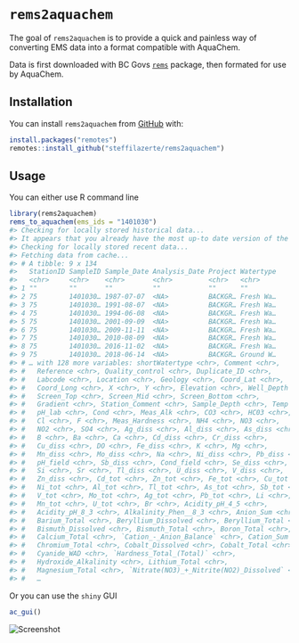 
<!-- README.md is generated from README.Rmd. Please edit that file -->

# `rems2aquachem`

<!-- badges: start -->

<!-- [![Travis build status](https://travis-ci.org/steffilazerte/rems2aquachem.svg?branch=master)](https://travis-ci.org/steffilazerte/rems2aquachem) -->

<!-- badges: end -->

The goal of `rems2aquachem` is to provide a quick and painless way of
converting EMS data into a format compatible with AquaChem.

Data is first downloaded with BC Govs
[`rems`](http://github.com/bcgov/rems) package, then formated for use by
AquaChem.

## Installation

You can install `rems2aquachem` from
[GitHub](https://github.com/steffilazerte/rems2aquachem) with:

``` r
install.packages("remotes")
remotes::install_github("steffilazerte/rems2aquachem")
```

## Usage

You can either use R command line

``` r
library(rems2aquachem)
rems_to_aquachem(ems_ids = "1401030")
#> Checking for locally stored historical data...
#> It appears that you already have the most up-to date version of the historic ems data.
#> Checking for locally stored recent data...
#> Fetching data from cache...
#> # A tibble: 9 x 134
#>   StationID SampleID Sample_Date Analysis_Date Project Watertype
#>   <chr>     <chr>    <chr>       <chr>         <chr>   <chr>    
#> 1 ""        ""       ""          ""            ""      ""       
#> 2 75        1401030… 1987-07-07  <NA>          BACKGR… Fresh Wa…
#> 3 75        1401030… 1991-08-07  <NA>          BACKGR… Fresh Wa…
#> 4 75        1401030… 1994-06-08  <NA>          BACKGR… Fresh Wa…
#> 5 75        1401030… 2001-09-09  <NA>          BACKGR… Fresh Wa…
#> 6 75        1401030… 2009-11-11  <NA>          BACKGR… Fresh Wa…
#> 7 75        1401030… 2010-08-09  <NA>          BACKGR… Fresh Wa…
#> 8 75        1401030… 2016-11-02  <NA>          BACKGR… Fresh Wa…
#> 9 75        1401030… 2018-06-14  <NA>          BACKGR… Ground W…
#> # … with 128 more variables: shortWatertype <chr>, Comment <chr>,
#> #   Reference <chr>, Quality_control <chr>, Duplicate_ID <chr>,
#> #   Labcode <chr>, Location <chr>, Geology <chr>, Coord_Lat <chr>,
#> #   Coord_Long <chr>, X <chr>, Y <chr>, Elevation <chr>, Well_Depth <chr>,
#> #   Screen_Top <chr>, Screen_Mid <chr>, Screen_Bottom <chr>,
#> #   Gradient <chr>, Station_Comment <chr>, Sample_Depth <chr>, Temp <chr>,
#> #   pH_lab <chr>, Cond <chr>, Meas_Alk <chr>, CO3 <chr>, HC03 <chr>,
#> #   Cl <chr>, F <chr>, Meas_Hardness <chr>, NH4 <chr>, NO3 <chr>,
#> #   NO2 <chr>, SO4 <chr>, Ag_diss <chr>, Al_diss <chr>, As_diss <chr>,
#> #   B <chr>, Ba <chr>, Ca <chr>, Cd_diss <chr>, Cr_diss <chr>,
#> #   Cu_diss <chr>, DO <chr>, Fe_diss <chr>, K <chr>, Mg <chr>,
#> #   Mn_diss <chr>, Mo_diss <chr>, Na <chr>, Ni_diss <chr>, Pb_diss <chr>,
#> #   pH_field <chr>, Sb_diss <chr>, Cond_field <chr>, Se_diss <chr>,
#> #   Si <chr>, Sr <chr>, Tl_diss <chr>, U_diss <chr>, V_diss <chr>,
#> #   Zn_diss <chr>, Cd_tot <chr>, Zn_tot <chr>, Fe_tot <chr>, Cu_tot <chr>,
#> #   Ni_tot <chr>, Al_tot <chr>, Tl_tot <chr>, As_tot <chr>, Sb_tot <chr>,
#> #   V_tot <chr>, Mo_tot <chr>, Ag_tot <chr>, Pb_tot <chr>, Li <chr>,
#> #   Mn_tot <chr>, U_tot <chr>, Br <chr>, Acidity_pH_4_5 <chr>,
#> #   Acidity_pH_8_3 <chr>, Alkalinity_Phen__8_3 <chr>, Anion_Sum <chr>,
#> #   Barium_Total <chr>, Beryllium_Dissolved <chr>, Beryllium_Total <chr>,
#> #   Bismuth_Dissolved <chr>, Bismuth_Total <chr>, Boron_Total <chr>,
#> #   Calcium_Total <chr>, `Cation_-_Anion_Balance` <chr>, Cation_Sum <chr>,
#> #   Chromium_Total <chr>, Cobalt_Dissolved <chr>, Cobalt_Total <chr>,
#> #   Cyanide_WAD <chr>, `Hardness_Total_(Total)` <chr>,
#> #   Hydroxide_Alkalinity <chr>, Lithium_Total <chr>,
#> #   Magnesium_Total <chr>, `Nitrate(NO3)_+_Nitrite(NO2)_Dissolved` <chr>,
#> #   …
```

Or you can use the `shiny`
GUI

``` r
ac_gui()
```

![Screenshot](https://raw.githubusercontent.com/steffilazerte/rems2aquachem/master/inst/assets/screenshot.png)
